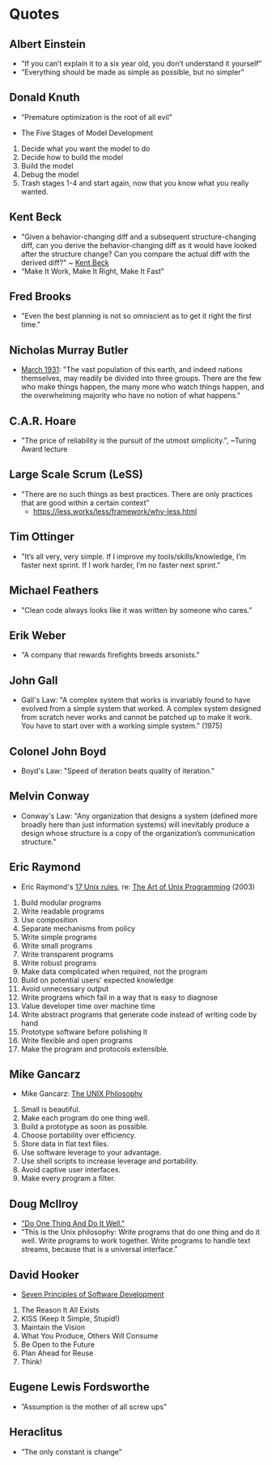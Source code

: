 
# Quotes

## Albert Einstein
- ”If you can’t explain it to a six year old, you don’t understand it yourself”
- ”Everything should be made as simple as possible, but no simpler”

## Donald Knuth
- ”Premature optimization is the root of all evil”

- The Five Stages of Model Development
1. Decide what you want the model to do
2. Decide how to build the model
3. Build the model
4. Debug the model
5. Trash stages 1-4 and start again, now that you know what you really wanted.



## Kent Beck
- "Given a behavior-changing diff and a subsequent structure-changing diff, can you derive the behavior-changing diff as it would have looked after the structure change? Can you compare the actual diff with the derived diff?" ~ [Kent Beck](https://twitter.com/KentBeck/status/1141744893200494592)
- “Make It Work, Make It Right, Make It Fast”


## Fred Brooks
- "Even the best planning is not so omniscient as to get it right the first time."


## Nicholas Murray Butler 
- [March 1931](https://quoteinvestigator.com/2018/07/05/make-happen/): "The vast population of this earth, and indeed nations themselves, may readily be divided into three groups. There are the few who make things happen, the many more who watch things happen, and the overwhelming majority who have no notion of what happens." 


## C.A.R. Hoare

- "The price of reliability is the pursuit of the utmost simplicity.", ~Turing Award lecture


## Large Scale Scrum (LeSS)
- "There are no such things as best practices. There are only practices that are good within a certain context"
  + https://less.works/less/framework/why-less.html


## Tim Ottinger
- "It’s all very, very simple. If I improve my tools/skills/knowledge, I’m faster next sprint. If I work harder, I’m no faster next sprint."


## Michael Feathers 
- "Clean code always looks like it was written by someone who cares.”


## Erik Weber 
- "A company that rewards firefights breeds arsonists." 


## John Gall
- Gall's Law: "A complex system that works is invariably found to have evolved from a simple system that worked. A complex system designed from scratch never works and cannot be patched up to make it work. You have to start over with a working simple system." (1975)


## Colonel John Boyd 
- Boyd's Law: "Speed of iteration beats quality of iteration."


## Melvin Conway
- Conway's Law: "Any organization that designs a system (defined more broadly here than just information systems) will  inevitably produce a design whose structure is a copy of the organization’s communication structure."


## Eric Raymond
- Eric Raymond's [17 Unix rules](https://en.wikipedia.org/wiki/Unix_philosophy#Eric_Raymond's_17_Unix_Rules), re: [The
  Art of Unix Programming](https://en.wikipedia.org/wiki/The_Art_of_Unix_Programming) (2003)
1. Build modular programs
2. Write readable programs
3. Use composition
4. Separate mechanisms from policy
5. Write simple programs
6. Write small programs
7. Write transparent programs
8. Write robust programs
9. Make data complicated when required, not the program
10. Build on potential users' expected knowledge
11. Avoid unnecessary output
12. Write programs which fail in a way that is easy to diagnose
13. Value developer time over machine time
14. Write abstract programs that generate code instead of writing code by hand
15. Prototype software before polishing it
16. Write flexible and open programs
17. Make the program and protocols extensible.


## Mike Gancarz
- Mike Gancarz: [The UNIX Philosophy](https://en.wikipedia.org/wiki/Unix_philosophy#Mike_Gancarz:_The_UNIX_Philosophy)
1. Small is beautiful.
2. Make each program do one thing well.
3. Build a prototype as soon as possible.
4. Choose portability over efficiency.
5. Store data in flat text files.
7. Use software leverage to your advantage.
8. Use shell scripts to increase leverage and portability.
9. Avoid captive user interfaces.
10. Make every program a filter.


## Doug McIlroy
- ["Do One Thing And Do It Well."](https://en.wikipedia.org/wiki/Unix_philosophy#Do_One_Thing_and_Do_It_Well)
- ”This is the Unix philosophy: Write programs that do one thing and do it well. Write programs to work together. Write programs to handle text streams, because that is a universal interface.”


## David Hooker
- [Seven Principles of Software Development](http://wiki.c2.com/?SevenPrinciplesOfSoftwareDevelopment)
1. The Reason It All Exists
2. KISS (Keep It Simple, Stupid!)
3. Maintain the Vision 
4. What You Produce, Others Will Consume 
5. Be Open to the Future
6. Plan Ahead for Reuse
7. Think!

## Eugene Lewis Fordsworthe
- ”Assumption is the mother of all screw ups”


## Heraclitus 
- ”The only constant is change”
